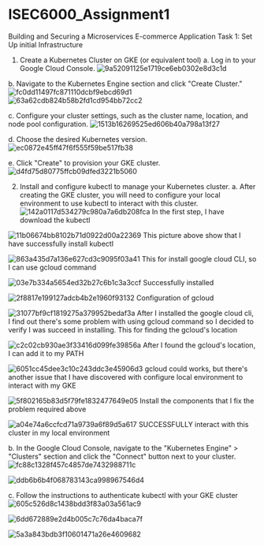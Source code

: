 # ISEC6000_Assignment1
Building and Securing a Microservices E-commerce Application
Task 1: Set Up initial Infrastructure
1. Create a Kubernetes Cluster on GKE (or equivalent tool)
a. Log in to your Google Cloud Console.
![9a52091125e1719ce6eb0302e8d3c1d](https://github.com/MilloooSy/ISEC6000_Assignment1/assets/143394742/6cf433b0-291a-4058-8018-7db1cd338154)

b. Navigate to the Kubernetes Engine section and click "Create Cluster."
![fc0dd11497fc871110dcbf9ebcd69d1](https://github.com/MilloooSy/ISEC6000_Assignment1/assets/143394742/b075e0ba-5e28-4b21-b90d-c80d55eae81b)
![63a62cdb824b58b2fd1cd954bb72cc2](https://github.com/MilloooSy/ISEC6000_Assignment1/assets/143394742/4e674b75-a7b4-484a-b2df-660bff601dd6)

c. Configure your cluster settings, such as the cluster name, location, and node pool
configuration.
![1513b16269525ed606b40a798a13f27](https://github.com/MilloooSy/ISEC6000_Assignment1/assets/143394742/454a47bb-9461-4374-9cef-41c8ba7fb52a)

d. Choose the desired Kubernetes version.
![ec0872e45ff47f6f555f59be517fb38](https://github.com/MilloooSy/ISEC6000_Assignment1/assets/143394742/a76e00c7-319d-473b-9048-79b932158939)

e. Click "Create" to provision your GKE cluster.
![d4fd75d80775ffcb09dfed3221b5060](https://github.com/MilloooSy/ISEC6000_Assignment1/assets/143394742/b8968f0c-e5fd-4fbc-9450-a53465ffbb3b)


2. Install and configure kubectl to manage your Kubernetes cluster.
a. After creating the GKE cluster, you will need to configure your local environment
to use kubectl to interact with this cluster.
![142a0117d534279c980a7a6db208fca](https://github.com/MilloooSy/ISEC6000_Assignment1/assets/143394742/d2796243-c189-43ce-a18d-3b6852280b0f)
In the first step, I have download the kubectl

![11b06674bb8102b71d0922d00a22369](https://github.com/MilloooSy/ISEC6000_Assignment1/assets/143394742/e9ec866a-b9c8-48fd-a9ad-4f17204e6cad)
This picture above show that I have successfully install kubectl

![863a435d7a136e627cd3c9095f03a41](https://github.com/MilloooSy/ISEC6000_Assignment1/assets/143394742/322d17eb-3b53-4dd5-a627-fbb23dfa5cd3)
This for install google cloud CLI, so I can use gcloud command

![03e7b334a5654ed32b27c6b1c3a3ccf](https://github.com/MilloooSy/ISEC6000_Assignment1/assets/143394742/3d8b37ca-f018-4562-b017-844eaaf8a1fc)
Successfully installed

![2f8817e199127adcb4b2e1960f93132](https://github.com/MilloooSy/ISEC6000_Assignment1/assets/143394742/f209aef4-e293-42ef-993f-efcd7419ea18)
Configuration of gcloud

![31077bf9cf1819275a379952bedaf3a](https://github.com/MilloooSy/ISEC6000_Assignment1/assets/143394742/7ffb339f-1c06-4707-a252-1e4990f1b591)
After I installed the google cloud cli, I find out there's some problem with using gcloud command so I decided to verify I was succeed in installing. This for finding the gcloud's location

![c2c02cb930ae3f33416d099fe39856a](https://github.com/MilloooSy/ISEC6000_Assignment1/assets/143394742/aef87736-6466-495e-bca0-d2bb482cc15b)
After I found the gcloud's location, I can add it to my PATH

![6051cc45dee3c10c243ddc3e45906d3](https://github.com/MilloooSy/ISEC6000_Assignment1/assets/143394742/b68f8e21-69d6-4029-8f2d-af1e382ef1ac)
gcloud could works, but there's another issue that I have discovered with configure local environment to interact with my GKE

![5f802165b83d5f79fe1832477649e05](https://github.com/MilloooSy/ISEC6000_Assignment1/assets/143394742/40564a60-ce02-45d6-9d31-e1d26766425b)
Install the components that I fix the problem required above

![a04e74a6ccfcd71a9739a6f89d5a617](https://github.com/MilloooSy/ISEC6000_Assignment1/assets/143394742/bb0f6892-cf9f-41aa-ae1e-6920c2c4404b)
SUCCESSFULLY interact with this cluster in my local environment


b. In the Google Cloud Console, navigate to the "Kubernetes Engine" > "Clusters"
section and click the "Connect" button next to your cluster.
![fc88c1328f457c4857de7432988711c](https://github.com/MilloooSy/ISEC6000_Assignment1/assets/143394742/efa14c26-9a87-42d4-a289-babe1ca9653c)

![ddb6b6b4f068783143ca998967546d4](https://github.com/MilloooSy/ISEC6000_Assignment1/assets/143394742/fc299383-bf17-4c8d-a67b-a161efc72088)

c. Follow the instructions to authenticate kubectl with your GKE cluster
![605c526d8c1438bdd3f83a03a561ac9](https://github.com/MilloooSy/ISEC6000_Assignment1/assets/143394742/f82ebbeb-b6a9-4981-90ee-769f3e719c0e)

![6dd672889e2d4b005c7c76da4baca7f](https://github.com/MilloooSy/ISEC6000_Assignment1/assets/143394742/d674f6a6-6bf0-4d06-9998-e7053efe785b)

![5a3a843bdb3f10601471a26e4609682](https://github.com/MilloooSy/ISEC6000_Assignment1/assets/143394742/e5c91dcd-a98d-4116-8924-722c1494d65e)
